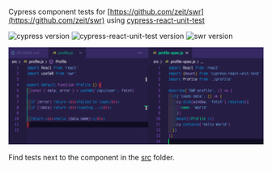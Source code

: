 Cypress component tests for [https://github.com/zeit/swr](https://github.com/zeit/swr) using [cypress-react-unit-test](https://github.com/bahmutov/cypress-react-unit-test)

![cypress version](https://img.shields.io/badge/cypress-5.6.0-brightgreen) ![cypress-react-unit-test version](https://img.shields.io/badge/cypress--react--unit--test-4.16.9-brightgreen) ![swr version](https://img.shields.io/badge/swr-0.3.8-brightgreen)

![Test code](images/test-code.png)

Find tests next to the component in the [src](src) folder.
